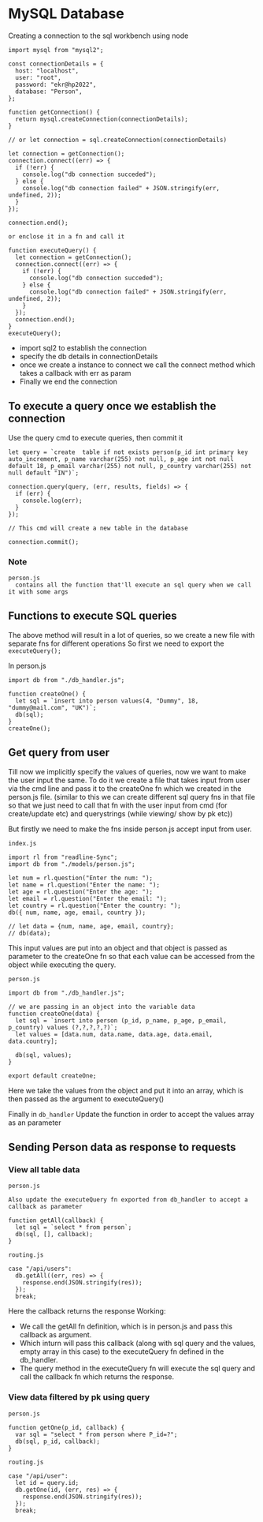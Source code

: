 # MySQL Database

Creating a connection to the sql workbench using node

```
import mysql from "mysql2";

const connectionDetails = {
  host: "localhost",
  user: "root",
  password: "ekr@hp2022",
  database: "Person",
};

function getConnection() {
  return mysql.createConnection(connectionDetails);
}

// or let connection = sql.createConnection(connectionDetails)

let connection = getConnection();
connection.connect((err) => {
  if (!err) {
    console.log("db connection succeded");
  } else {
    console.log("db connection failed" + JSON.stringify(err, undefined, 2));
  }
});

connection.end();

or enclose it in a fn and call it

function executeQuery() {
  let connection = getConnection();
  connection.connect((err) => {
    if (!err) {
      console.log("db connection succeded");
    } else {
      console.log("db connection failed" + JSON.stringify(err, undefined, 2));
    }
  });
  connection.end();
}
executeQuery();

```

- import sql2 to establish the connection
- specify the db details in connectionDetails
- once we create a instance to connect we call the connect method which takes a callback with err as param
- Finally we end the connection

## To execute a query once we establish the connection

Use the query cmd to execute queries, then commit it

```
let query = `create  table if not exists person(p_id int primary key auto_increment, p_name varchar(255) not null, p_age int not null default 18, p_email varchar(255) not null, p_country varchar(255) not null default "IN")`;

connection.query(query, (err, results, fields) => {
  if (err) {
    console.log(err);
  }
});

// This cmd will create a new table in the database

connection.commit();
```

### Note

```
person.js
  contains all the function that'll execute an sql query when we call it with some args
```

## Functions to execute SQL queries

The above method will result in a lot of queries, so we create a new file with separate fns for different operations
So first we need to export the `executeQuery();`

In person.js

```
import db from "./db_handler.js";

function createOne() {
  let sql = `insert into person values(4, "Dummy", 18, "dummy@mail.com", "UK")`;
  db(sql);
}
createOne();
```

## Get query from user

Till now we implicitly specify the values of queries, now we want to make the user input the same.
To do it we create a file that takes input from user via the cmd line and pass it to the createOne fn which we created in the person.js file.
(similar to this we can create different sql query fns in that file so that we just need to call that fn with the user input from cmd (for create/update etc) and querystrings (while viewing/ show by pk etc))

But firstly we need to make the fns inside person.js accept input from user.

`index.js`

```
import rl from "readline-Sync";
import db from "./models/person.js";

let num = rl.question("Enter the num: ");
let name = rl.question("Enter the name: ");
let age = rl.question("Enter the age: ");
let email = rl.question("Enter the email: ");
let country = rl.question("Enter the country: ");
db({ num, name, age, email, country });

// let data = {num, name, age, email, country};
// db(data);
```

This input values are put into an object and that object is passed as parameter to the createOne fn so that each value can be accessed from the object while executing the query.

`person.js`

```
import db from "./db_handler.js";

// we are passing in an object into the variable data
function createOne(data) {
  let sql = `insert into person (p_id, p_name, p_age, p_email, p_country) values (?,?,?,?,?)`;
  let values = [data.num, data.name, data.age, data.email, data.country];

  db(sql, values);
}

export default createOne;
```

Here we take the values from the object and put it into an array, which is then passed as the argument to executeQuery()

Finally in `db_handler` Update the function in order to accept the values array as an parameter

## Sending Person data as response to requests

### View all table data

`person.js`

```
Also update the executeQuery fn exported from db_handler to accept a callback as parameter

function getAll(callback) {
  let sql = `select * from person`;
  db(sql, [], callback);
}
```

`routing.js`

```
case "/api/users":
  db.getAll((err, res) => {
    response.end(JSON.stringify(res));
  });
  break;
```

Here the callback returns the response
Working:

- We call the getAll fn definition, which is in person.js and pass this callback as argument.
- Which inturn will pass this callback (along with sql query and the values, empty array in this case) to the executeQuery fn defined in the db_handler.
- The query method in the executeQuery fn will execute the sql query and call the callback fn which returns the response.

### View data filtered by pk using query

`person.js`

```
function getOne(p_id, callback) {
  var sql = "select * from person where P_id=?";
  db(sql, p_id, callback);
}
```

`routing.js`

```
case "/api/user":
  let id = query.id;
  db.getOne(id, (err, res) => {
    response.end(JSON.stringify(res));
  });
  break;
```
